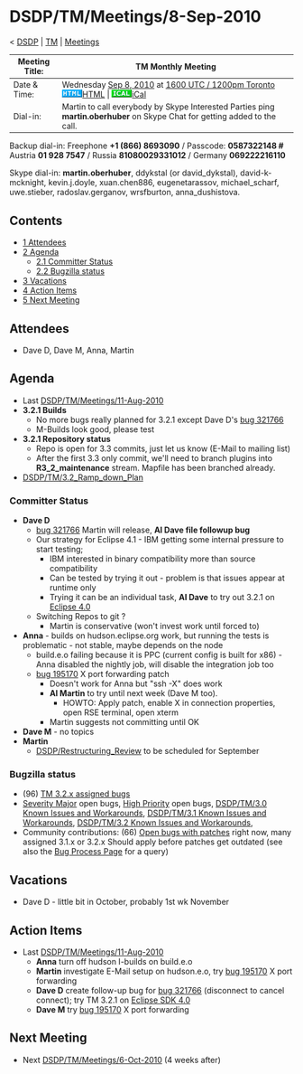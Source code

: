 

DSDP/TM/Meetings/8-Sep-2010
===========================

< [DSDP](/DSDP "DSDP")‎ | [TM](/DSDP/TM "DSDP/TM")‎ | [Meetings](/DSDP/TM/Meetings "DSDP/TM/Meetings")

| Meeting Title: | **TM Monthly Meeting** |
| --- | --- |
| Date & Time: | Wednesday [Sep 8, 2010](/index.php?title=Sep_8,_2010&action=edit&redlink=1 "Sep 8, 2010 (page does not exist)") at [1600 UTC / 1200pm Toronto](http://www.timeanddate.com/worldclock/fixedtime.html?month=9&day=8&year=2010&hour=16&min=00&sec=0&p1=0)   ![Html.gif](./images/Html.gif)[HTML](http://www.google.com/calendar/embed?src=vn70im36r00qeusu8nme50cils@group.calendar.google.com&ctz=Canada/Toronto) \| ![Ical.gif](./images/Ical.gif)[iCal](http://www.google.com/calendar/ical/vn70im36r00qeusu8nme50cils@group.calendar.google.com/public/basic.ics) |
| Dial-in: | Martin to call everybody by Skype   Interested Parties ping **martin.oberhuber** on Skype Chat for getting added to the call. |

Backup dial-in: Freephone **+1 (866) 8693090** / Passcode: **0587322148 #**  
Austria **01 928 7547** / Russia **81080029331012** / Germany **069222216110**

Skype dial-in: **martin.oberhuber**, ddykstal (or david\_dykstal), david-k-mcknight, kevin.j.doyle, xuan.chen886, eugenetarassov, michael\_scharf, uwe.stieber, radoslav.gerganov, wrsfburton, anna_dushistova.  

Contents
--------

*   [1 Attendees](#Attendees)
*   [2 Agenda](#Agenda)
    *   [2.1 Committer Status](#Committer-Status)
    *   [2.2 Bugzilla status](#Bugzilla-status)
*   [3 Vacations](#Vacations)
*   [4 Action Items](#Action-Items)
*   [5 Next Meeting](#Next-Meeting)

Attendees
---------

*   Dave D, Dave M, Anna, Martin

  

Agenda
------

*   Last [DSDP/TM/Meetings/11-Aug-2010](/DSDP/TM/Meetings/11-Aug-2010 "DSDP/TM/Meetings/11-Aug-2010")
*   **3.2.1 Builds**
    *   No more bugs really planned for 3.2.1 except Dave D's [bug 321766](https://bugs.eclipse.org/bugs/show_bug.cgi?id=321766)
    *   M-Builds look good, please test
*   **3.2.1 Repository status**
    *   Repo is open for 3.3 commits, just let us know (E-Mail to mailing list)
    *   After the first 3.3 only commit, we'll need to branch plugins into **R3\_2\_maintenance** stream. Mapfile has been branched already.
*   [DSDP/TM/3.2\_Ramp\_down_Plan](/DSDP/TM/3.2_Ramp_down_Plan "DSDP/TM/3.2 Ramp down Plan")

### Committer Status

*   **Dave D**
    *   [bug 321766](https://bugs.eclipse.org/bugs/show_bug.cgi?id=321766) Martin will release, **AI Dave file followup bug**
    *   Our strategy for Eclipse 4.1 - IBM getting some internal pressure to start testing;
        *   IBM interested in binary compatibility more than source compatibility
        *   Can be tested by trying it out - problem is that issues appear at runtime only
        *   Trying it can be an individual task, **AI Dave** to try out 3.2.1 on [Eclipse 4.0](http://download.eclipse.org/e4/sdk/drops/R-4.0-201007271520/)
    *   Switching Repos to git ?
        *   Martin is conservative (won't invest work until forced to)
*   **Anna** \- builds on hudson.eclipse.org work, but running the tests is problematic - not stable, maybe depends on the node
    *   build.e.o failing because it is PPC (current config is built for x86) - Anna disabled the nightly job, will disable the integration job too
    *   [bug 195170](https://bugs.eclipse.org/bugs/show_bug.cgi?id=195170) X port forwarding patch
        *   Doesn't work for Anna but "ssh -X" does work
        *   **AI Martin** to try until next week (Dave M too).
            *   HOWTO: Apply patch, enable X in connection properties, open RSE terminal, open xterm
        *   Martin suggests not committing until OK
*   **Dave M** \- no topics
*   **Martin**
    *   [DSDP/Restructuring_Review](/DSDP/Restructuring_Review "DSDP/Restructuring Review") to be scheduled for September

  

### Bugzilla status

*   (96) [TM 3.2.x assigned bugs](https://bugs.eclipse.org/bugs/buglist.cgi?field0-0-0=target_milestone;query_format=advanced;bug_status=UNCONFIRMED;bug_status=NEW;bug_status=ASSIGNED;bug_status=REOPENED;type0-0-0=substring;value0-0-0=3.2;product=Target%20Management)
*   [Severity Major](https://bugs.eclipse.org/bugs/buglist.cgi?query_format=advanced&classification=DSDP&product=Target+Management&bug_status=UNCONFIRMED&bug_status=NEW&bug_status=ASSIGNED&bug_status=REOPENED&bug_severity=blocker&bug_severity=critical&bug_severity=major&cmdtype=doit) open bugs, [High Priority](https://bugs.eclipse.org/bugs/buglist.cgi?query_format=advanced&classification=DSDP&product=Target+Management&bug_status=UNCONFIRMED&bug_status=NEW&bug_status=ASSIGNED&bug_status=REOPENED&cmdtype=doit&field0-0-0=priority&type0-0-0=regexp&value0-0-0=P%5B12%5D&field0-0-1=bug_severity&type0-0-1=regexp&value0-0-1=blocker%7Ccritical%7Cmajor) open bugs, [DSDP/TM/3.0 Known Issues and Workarounds](/DSDP/TM/3.0_Known_Issues_and_Workarounds "DSDP/TM/3.0 Known Issues and Workarounds"), [DSDP/TM/3.1 Known Issues and Workarounds](/DSDP/TM/3.1_Known_Issues_and_Workarounds "DSDP/TM/3.1 Known Issues and Workarounds"), [DSDP/TM/3.2 Known Issues and Workarounds](/DSDP/TM/3.2_Known_Issues_and_Workarounds "DSDP/TM/3.2 Known Issues and Workarounds"),
*   Community contributions: (66) [Open bugs with patches](https://bugs.eclipse.org/bugs/buglist.cgi?query_format=advanced&classification=DSDP&product=Target+Management&bug_status=UNCONFIRMED&bug_status=NEW&bug_status=ASSIGNED&bug_status=REOPENED&cmdtype=doit&field0-0-0=attachments.ispatch&type0-0-0=equals&value0-0-0=1) right now, many assigned 3.1.x or 3.2.x Should apply before patches get outdated (see also the [Bug Process Page](https://www.eclipse.org/dsdp/tm/development/bug_process.php) for a query)

  

  

Vacations
---------

*   Dave D - little bit in October, probably 1st wk November

Action Items
------------

*   Last [DSDP/TM/Meetings/11-Aug-2010](/DSDP/TM/Meetings/11-Aug-2010 "DSDP/TM/Meetings/11-Aug-2010")
    *   **Anna** turn off hudson I-builds on build.e.o
    *   **Martin** investigate E-Mail setup on hudson.e.o, try [bug 195170](https://bugs.eclipse.org/bugs/show_bug.cgi?id=195170) X port forwarding
    *   **Dave D** create follow-up bug for [bug 321766](https://bugs.eclipse.org/bugs/show_bug.cgi?id=321766) (disconnect to cancel connect); try TM 3.2.1 on [Eclipse SDK 4.0](http://download.eclipse.org/e4/sdk/drops/R-4.0-201007271520/)
    *   **Dave M** try [bug 195170](https://bugs.eclipse.org/bugs/show_bug.cgi?id=195170) X port forwarding

  

Next Meeting
------------

*   Next [DSDP/TM/Meetings/6-Oct-2010](/DSDP/TM/Meetings/6-Oct-2010 "DSDP/TM/Meetings/6-Oct-2010") (4 weeks after)

